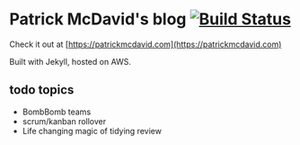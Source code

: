 # Patrick McDavid's blog [![Build Status](https://travis-ci.org/ehippy/blog.svg?branch=master)](https://travis-ci.org/ehippy/blog)

Check it out at [https://patrickmcdavid.com](https://patrickmcdavid.com)

Built with Jekyll, hosted on AWS.

## todo topics

 - BombBomb teams
 - scrum/kanban rollover
 - Life changing magic of tidying review